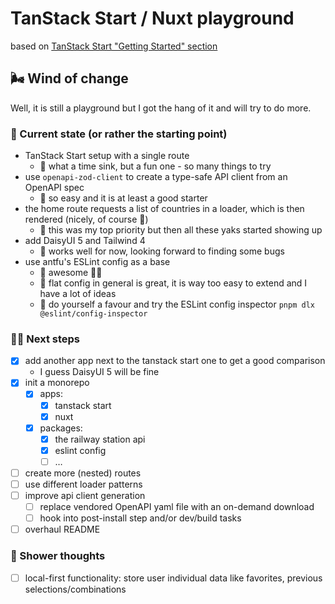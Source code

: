 # TanStack Start / Nuxt playground

based on [TanStack Start "Getting Started" section](https://tanstack.com/router/latest/docs/framework/react/start/getting-started)

## 🌬️ Wind of change

Well, it is still a playground but I got the hang of it and will try to do more.

### 🥚 Current state (or rather the starting point)

- TanStack Start setup with a single route
  - 💬 what a time sink, but a fun one - so many things to try
- use `openapi-zod-client` to create a type-safe API client from an OpenAPI spec
  - 💬 so easy and it is at least a good starter
- the home route requests a list of countries in a loader, which is then rendered (nicely, of course 💅)
  - 💬 this was my top priority but then all these yaks started showing up
- add DaisyUI 5 and Tailwind 4
  - 💬 works well for now, looking forward to finding some bugs
- use antfu's ESLint config as a base
  - 💬 awesome 🫳🎤
  - 💬 flat config in general is great, it is way too easy to extend and I have a lot of ideas
  - 💬 do yourself a favour and try the ESLint config inspector `pnpm dlx @eslint/config-inspector`

### 🚶‍➡️ Next steps

- [x] add another app next to the tanstack start one to get a good comparison
  - I guess DaisyUI 5 will be fine
- [x] init a monorepo
  - [x] apps:
    - [x] tanstack start
    - [x] nuxt
  - [x] packages:
    - [x] the railway station api
    - [x] eslint config
    - [ ] &hellip;
- [ ] create more (nested) routes
- [ ] use different loader patterns
- [ ] improve api client generation
  - [ ] replace vendored OpenAPI yaml file with an on-demand download
  - [ ] hook into post-install step and/or dev/build tasks
- [ ] overhaul README

### 🚿 Shower thoughts

- [ ] local-first functionality: store user individual data like favorites, previous selections/combinations
